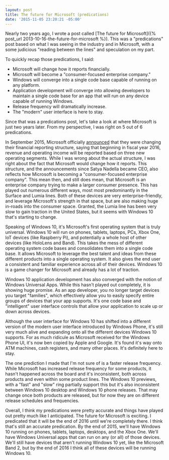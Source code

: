 ```yaml
---
layout: post
title: The future for Microsoft (predications)
date: '2015-11-05 23:20:21 -05:00'
---
```


Nearly two years ago, I wrote a post called [The future for Microsoft]({% post_url 2013-10-16-the-future-for-microsoft %}). This was a "predications" post based on what I was seeing in the industry and in Microsoft, with a some judicious "reading between the lines" and speculation on my part.

To quickly recap those predications, I said:

*   <span class="fa fa-check-circle"></span> Microsoft will change how it reports financially. 
*   <span class="fa fa-check-circle"></span> Microsoft will become a "consumer-focused enterprise company." 
*   <span class="fa fa-check-circle"></span> Windows will converge into a single code base capable of running on any platform. 
*   <span class="fa fa-check-circle"></span> Application development will converge into allowing developers to maintain a single code base for an app that will run on any device capable of running Windows. 
*   <span class="fa fa-question-circle"></span> Release frequency will dramatically increase. 
*   <span class="fa fa-check-circle"></span> The "modern" user interface is here to stay.   

Since that was a predications post, let's take a look at where Microsoft is just two years later. From my perspective, I was right on 5 out of 6 predications.

In September 2015, Microsoft officially [announced](http://news.microsoft.com/2015/09/28/microsoft-announces-changes-to-financial-reporting-structure-2/) that they were changing their financial reporting structure, saying that beginning in fiscal year 2016, revenue and operating income will be reported based on three new operating segments. While I was wrong about the actual structure, I was right about the fact that Microsoft would change how it reports. This structure, and the announcements since Satya Nadella became CEO, also reflects how Microsoft is becoming a "consumer-focused enterprise company". This mean then, and still does mean, that Microsoft is an enterprise company trying to make a larger consumer presence. This has played out numerous different ways, most most predominantly in the Surface and Lumia lines. Both of these devices are very enterprise-friendly, and leverage Microsoft's strength in that space, but are also making huge in-roads into the consumer space. Granted, the Lumia line has been very slow to gain traction in the United States, but it seems with Windows 10 that's starting to change.

Speaking of Windows 10, it's Microsoft's first operating system that is truly universal. Windows 10 will run on phones, tablets, laptops, PCs, Xbox One, IoT devices (like Raspberry Pi), and potentially a whole host of other devices (like HoloLens and Band). This takes the mess of different operating system code bases and consolidates them into a single code base. It allows Microsoft to leverage the best talent and ideas from these different products into a single operating system. It also gives the end user a consistent and familiar experience across all of their devices. Windows 10 is a game changer for Microsoft and already has a lot of traction.

Windows 10 application development has also converged with the notion of Windows Universal Apps. While this hasn't played out completely, it is showing huge promise. As an app developer, you no longer target devices you target "families", which effectively allow you to easily specify entire groups of devices that your app supports. It's one code base and "intelligent" user interface controls that allow your application to scale up or down across devices.

Although the user interface for Windows 10 has shifted into a different version of the modern user interface introduced by Windows Phone, it's still very much alive and expanding onto all the different devices Windows 10 supports. For as much ridicule as Microsoft received for the Windows Phone UI, it's now ben copied by Apple and Google. It's found it's way onto ATM machines, cash registers, and many other places. It's definitely here to stay.

The one prediction I made that I'm not sure of is a faster release frequency. While Microsoft has increased release frequency for some products, it hasn't happened across the board and it's inconsistent, both across products and even within some product lines. The Windows 10 previews, with a "fast" and "slow" ring partially support this but it's also inconsistent between Windows 10 desktop and Windows 10 phone releases. That may change once both products are released, but for now they are on different release schedules and frequencies.

Overall, I think my predications were pretty accurate and things have played out pretty much like I anticipated. The future for Microsoft is exciting. I predicated that it will be the end of 2016 until we're completely there. I think that's still an accurate predication. By the end of 2015, we'll have Windows 10 running on phones, tablets, laptops, desktops, and the Xbox One. We'll have Windows Universal apps that can run on any (or all) of those devices. We'll still have devices that aren't running Windows 10 yet, like the Microsoft Band 2, but by the end of 2016 I think all of these devices will be running Windows 10. 
